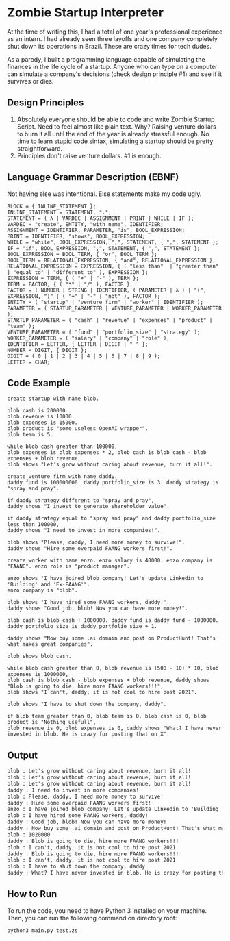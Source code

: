 # Zombie Startup Interpreter

At the time of writing this, I had a total of one year's professional experience as an intern. I had already seen three layoffs and one company completely shut down its operations in Brazil. These are crazy times for tech dudes.

As a parody, I built a programming language capable of simulating the finances in the life cycle of a startup. Anyone who can type on a computer can simulate a company's decisions (check design principle #1) and see if it survives or dies.

## Design Principles
1. Absolutely everyone should be able to code and write Zombie Startup Script. Need to feel almost like plain text. Why? Raising venture dollars to burn it all until the end of the year is already stressful enough. No time to learn stupid code sintax, simulating a startup should be pretty straightforward.
2. Principles don't raise venture dollars. #1 is enough.

## Language Grammar Description (EBNF)

Not having else was intentional. Else statements make my code ugly.

```
BLOCK = { INLINE_STATEMENT };
INLINE_STATEMENT = STATEMENT, ".";
STATEMENT = ( λ | VARDEC | ASSIGNMENT | PRINT | WHILE | IF );
VARDEC = "create", ENTITY, "with name", IDENTIFIER;
ASSIGNMENT = IDENTIFIER, PARAMETER, "is", BOOL_EXPRESSION;
PRINT = IDENTIFIER, "shows", BOOL_EXPRESSION;
WHILE = "while", BOOL_EXPRESSION, ",", STATEMENT, { ",", STATEMENT };
IF = "if", BOOL_EXPRESSION, ",", STATEMENT, { ",", STATEMENT };
BOOL_EXPRESSION = BOOL_TERM, { "or", BOOL_TERM };
BOOL_TERM = RELATIONAL_EXPRESSION, { "and", RELATIONAL_EXPRESSION };
RELATIONAL_EXPRESSION = EXPRESSION, { ( "less than"  | "greater than" | "equal to" | "different to" ), EXPRESSION };
EXPRESSION = TERM, { ( "+" | "-" ), TERM };
TERM = FACTOR, { ( "*" | "/" ), FACTOR };
FACTOR = ( NUMBER | STRING | IDENTIFIER, ( PARAMETER | λ ) | "(", EXPRESSION, ")" | ( "+" | "-" | "not" ), FACTOR ); 
ENTITY = ( "startup" | "venture firm" | "worker" | IDENTIFIER );
PARAMETER = ( STARTUP_PARAMETER | VENTURE_PARAMETER | WORKER_PARAMETER );
STARTUP_PARAMETER = ( "cash" | "revenue" | "expenses" | "product" | "team" );
VENTURE_PARAMETER = ( "fund" | "portfolio_size" | "strategy" );
WORKER_PARAMETER = ( "salary" | "company" | "role" );
IDENTIFIER = LETTER, { LETTER | DIGIT | " " };
NUMBER = DIGIT, { DIGIT };
DIGIT = ( 0 | 1 | 2 | 3 | 4 | 5 | 6 | 7 | 8 | 9 );
LETTER = CHAR;
```

## Code Example

```
create startup with name blob.

blob cash is 200000.
blob revenue is 10000.
blob expenses is 15000.
blob product is "some useless OpenAI wrapper".
blob team is 5.

while blob cash greater than 100000,
blob expenses is blob expenses * 2, blob cash is blob cash - blob expenses + blob revenue,
blob shows "Let's grow without caring about revenue, burn it all!".

create venture firm with name daddy.
daddy fund is 100000000. daddy portfolio_size is 3. daddy strategy is "spray and pray".

if daddy strategy different to "spray and pray",
daddy shows "I invest to generate shareholder value".

if daddy strategy equal to "spray and pray" and daddy portfolio_size less than 100000,
daddy shows "I need to invest in more companies!".

blob shows "Please, daddy, I need more money to survive!".
daddy shows "Hire some overpaid FAANG workers first!".

create worker with name enzo. enzo salary is 40000. enzo company is "FAANG". enzo role is "product manager".

enzo shows "I have joined blob company! Let's update Linkedin to 'Building' and 'Ex-FAANG'".
enzo company is "blob".

blob shows "I have hired some FAANG workers, daddy!".
daddy shows "Good job, blob! Now you can have more money!".

blob cash is blob cash + 1000000. daddy fund is daddy fund - 1000000.
daddy portfolio_size is daddy portfolio_size + 1.

daddy shows "Now buy some .ai domain and post on ProductHunt! That's what makes great companies".

blob shows blob cash.

while blob cash greater than 0, blob revenue is (500 - 10) * 10, blob expenses is 1000000,
blob cash is blob cash - blob expenses + blob revenue, daddy shows "Blob is going to die, hire more FAANG workers!!!",
blob shows "I can't, daddy, it is not cool to hire post 2021".

blob shows "I have to shut down the company, daddy".

if blob team greater than 0, blob team is 0, blob cash is 0, blob product is "Nothing usefull",
blob revenue is 0, blob expenses is 0, daddy shows "What? I have never invested in blob. He is crazy for posting that on X".
```

## Output

```txt
blob : Let's grow without caring about revenue, burn it all!
blob : Let's grow without caring about revenue, burn it all!
blob : Let's grow without caring about revenue, burn it all!
daddy : I need to invest in more companies!
blob : Please, daddy, I need more money to survive!
daddy : Hire some overpaid FAANG workers first!
enzo : I have joined blob company! Let's update Linkedin to 'Building' and 'Ex-FAANG'
blob : I have hired some FAANG workers, daddy!
daddy : Good job, blob! Now you can have more money!
daddy : Now buy some .ai domain and post on ProductHunt! That's what makes great companies
blob : 1020000
daddy : Blob is going to die, hire more FAANG workers!!!
blob : I can't, daddy, it is not cool to hire post 2021
daddy : Blob is going to die, hire more FAANG workers!!!
blob : I can't, daddy, it is not cool to hire post 2021
blob : I have to shut down the company, daddy
daddy : What? I have never invested in blob. He is crazy for posting that on X
```

## How to Run
To run the code, you need to have Python 3 installed on your machine. Then, you can run the following command on directory root:
```bash
python3 main.py test.zs
```
